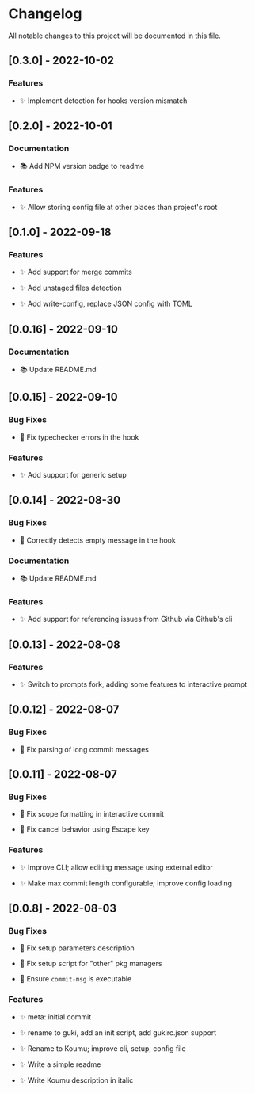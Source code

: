 # Changelog

All notable changes to this project will be documented in this file.

## [0.3.0] - 2022-10-02

### Features

- :sparkles: Implement detection for hooks version mismatch


## [0.2.0] - 2022-10-01

### Documentation

- :books: Add NPM version badge to readme


### Features

- :sparkles: Allow storing config file at other places than project's root


## [0.1.0] - 2022-09-18

### Features

- :sparkles: Add support for merge commits

- :sparkles: Add unstaged files detection

- :sparkles: Add write-config, replace JSON config with TOML


## [0.0.16] - 2022-09-10

### Documentation

- :books: Update README.md


## [0.0.15] - 2022-09-10

### Bug Fixes

- :bug: Fix typechecker errors in the hook


### Features

- :sparkles: Add support for generic setup


## [0.0.14] - 2022-08-30

### Bug Fixes

- :bug: Correctly detects empty message in the hook


### Documentation

- :books: Update README.md


### Features

- :sparkles: Add support for referencing issues from Github via Github's cli


## [0.0.13] - 2022-08-08

### Features

- :sparkles: Switch to prompts fork, adding some features to interactive prompt


## [0.0.12] - 2022-08-07

### Bug Fixes

- :bug: Fix parsing of long commit messages


## [0.0.11] - 2022-08-07

### Bug Fixes

- :bug: Fix scope formatting in interactive commit

- :bug: Fix cancel behavior using Escape key


### Features

- :sparkles: Improve CLI; allow editing message using external editor

- :sparkles: Make max commit length configurable; improve config loading


## [0.0.8] - 2022-08-03

### Bug Fixes

- :bug: Fix setup parameters description

- :bug: Fix setup script for "other" pkg managers

- :bug: Ensure `commit-msg` is executable


### Features

- :sparkles: meta: initial commit

- :sparkles: rename to guki, add an init script, add gukirc.json support

- :sparkles: Rename to Koumu; improve cli, setup, config file

- :sparkles: Write a simple readme

- :sparkles: Write Koumu description in italic


